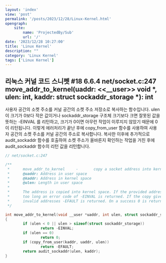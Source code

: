 ```yaml
---
layout: 'index'
view: 'post'
permalink: '/posts/2023/12/28/Linux-Kernel.html'
opengraph:
    site:
        name: 'ProjectedBy/Sub'
        url: '/'
date: '2023/12/28 10:27:00'
title: 'Linux Kernel'
description: ""
category: 'Linux Kernel'
tags: ['Linux Kernel']
---
```


## 리눅스 커널 코드 스니펫 #18 6.6.4 net/socket.c:247 move_addr_to_kernel(uaddr: <<__user>> void *, ulen: int, kaddr: struct sockaddr_storage *): int

사용자 공간의 소켓 주소를 커널 공간의 소켓 주소 저장소로 복사하는 함수입니다. ulen 이 크기가 0보다 작은 값이거나 sockaddr_storage 구조체 크기보다 크면 잘못된 값을 뜻하는 -EINVAL 를 리턴하고, 크기가 0이면 아무런 작업이 이루지지 않았기 때문에 0이 리턴됩니다. 이렇게 에러처리가 끝난 후에 copy_from_user 함수를 사용하여 사용자 공간의 소켓 주소를 커널 공간의 주소로 복사합니다. 복사한 이후에 추가적으로 audit_sockaddr 함수를 호출하여 소켓 주소가 올바른지 확인하는 작업을 거친 후에 audit_sockaddr 함수의 리턴 값을 리턴합니다. 

```c
// net/socket.c:247

/**
 *      move_addr_to_kernel     -       copy a socket address into kernel space
 *      @uaddr: Address in user space
 *      @kaddr: Address in kernel space
 *      @ulen: Length in user space
 *
 *      The address is copied into kernel space. If the provided address is
 *      too long an error code of -EINVAL is returned. If the copy gives
 *      invalid addresses -EFAULT is returned. On a success 0 is returned.
 */

int move_addr_to_kernel(void __user *uaddr, int ulen, struct sockaddr_storage *kaddr)
{
        if (ulen < 0 || ulen > sizeof(struct sockaddr_storage))
                return -EINVAL;
        if (ulen == 0)
                return 0;
        if (copy_from_user(kaddr, uaddr, ulen))
                return -EFAULT;
        return audit_sockaddr(ulen, kaddr);
}
```